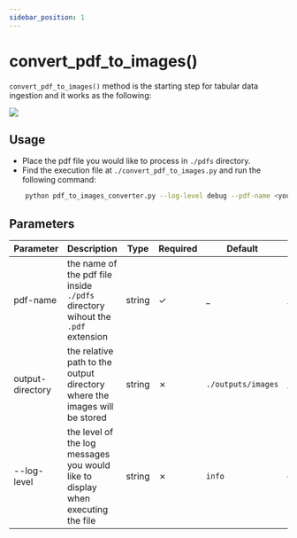 ```yaml
---
sidebar_position: 1
---
```


# convert_pdf_to_images()

`convert_pdf_to_images()` method is the starting step for tabular data ingestion and it works as the following:

<img src="https://sentinel-ai-docs.vercel.app/img/pdf_to_images.png" />

## Usage

- Place the pdf file you would like to process in `./pdfs` directory.
- Find the execution file at `./convert_pdf_to_images.py` and run the following command:

```bash
    python pdf_to_images_converter.py --log-level debug --pdf-name <your-pdf-name>
```

## Parameters

| Parameter        | Description                                                                     | Type   | Required | Default            | Options                                         |
|------------------|---------------------------------------------------------------------------------|--------|----------|--------------------|-------------------------------------------------|
| pdf-name         | the name of the pdf file inside `./pdfs` directory wihout the `.pdf` extension  | string | &check;  | _                  | _                                               |
| output-directory | the relative path to the output directory where the images will be stored       | string | &cross;  | `./outputs/images` | _                                               |
| --log-level      | the level of the log messages you would like to display when executing the file | string | &cross;  | `info`             | `debug`, `info`, `warning`, `error`, `critical` |
